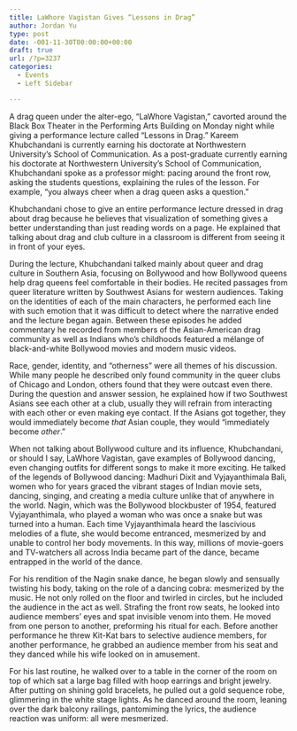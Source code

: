 ```yaml
---
title: LaWhore Vagistan Gives “Lessons in Drag”
author: Jordan Yu
type: post
date: -001-11-30T00:00:00+00:00
draft: true
url: /?p=3237
categories:
  - Events
  - Left Sidebar

---
```

A drag queen under the alter-ego, “LaWhore Vagistan,” cavorted around the Black Box Theater in the Performing Arts Building on Monday night while giving a performance lecture called “Lessons in Drag.” Kareem Khubchandani is currently earning his doctorate at Northwestern University’s School of Communication. As a post-graduate currently earning his doctorate at Northwestern University’s School of Communication, Khubchandani spoke as a professor might: pacing around the front row, asking the students questions, explaining the rules of the lesson. For example, “you always cheer when a drag queen asks a question.”

Khubchandani chose to give an entire performance lecture dressed in drag about drag because he believes that visualization of something gives a better understanding than just reading words on a page. He explained that talking about drag and club culture in a classroom is different from seeing it in front of your eyes.

During the lecture, Khubchandani talked mainly about queer and drag culture in Southern Asia, focusing on Bollywood and how Bollywood queens help drag queens feel comfortable in their bodies. He recited passages from queer literature written by Southwest Asians for western audiences. Taking on the identities of each of the main characters, he performed each line with such emotion that it was difficult to detect where the narrative ended and the lecture began again. Between these episodes he added commentary he recorded from members of the Asian-American drag community as well as Indians who’s childhoods featured a mélange of black-and-white Bollywood movies and modern music videos.

Race, gender, identity, and “otherness” were all themes of his discussion. While many people he described only found community in the queer clubs of Chicago and London, others found that they were outcast even there. During the question and answer session, he explained how if two Southwest Asians see each other at a club, usually they will refrain from interacting with each other or even making eye contact. If the Asians got together, they would immediately become _that_ Asian couple, they would “immediately become _other_.”

When not talking about Bollywood culture and its influence, Khubchandani, or should I say, LaWhore Vagistan, gave examples of Bollywood dancing, even changing outfits for different songs to make it more exciting. He talked of the legends of Bollywood dancing: Madhuri Dixit and Vyjayanthimala Bali, women who for years graced the vibrant stages of Indian movie sets, dancing, singing, and creating a media culture unlike that of anywhere in the world. Nagin, which was the Bollywood blockbuster of 1954, featured Vyjayanthimala, who played a woman who was once a snake but was turned into a human. Each time Vyjayanthimala heard the lascivious melodies of a flute, she would become entranced, mesmerized by and unable to control her body movements. In this way, millions of movie-goers and TV-watchers all across India became part of the dance, became entrapped in the world of the dance.

For his rendition of the Nagin snake dance, he began slowly and sensually twisting his body, taking on the role of a dancing cobra: mesmerized by the music. He not only rolled on the floor and twirled in circles, but he included the audience in the act as well. Strafing the front row seats, he looked into audience members’ eyes and spat invisible venom into them. He moved from one person to another, preforming his ritual for each. Before another performance he threw Kit-Kat bars to selective audience members, for another performance, he grabbed an audience member from his seat and they danced while his wife looked on in amusement.

For his last routine, he walked over to a table in the corner of the room on top of which sat a large bag filled with hoop earrings and bright jewelry. After putting on shining gold bracelets, he pulled out a gold sequence robe, glimmering in the white stage lights. As he danced around the room, leaning over the dark balcony railings, pantomiming the lyrics, the audience reaction was uniform: all were mesmerized.